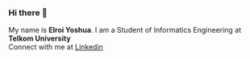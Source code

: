 ### Hi there 👋

My name is **Elroi Yoshua**.
I am a Student of Informatics Engineering at **Telkom University**\
Connect with me at [Linkedin](https://www.linkedin.com/in/elroi-yoshua-46120b219/)
<!--
**elroiyoshua/elroiyoshua** is a ✨ _special_ ✨ repository because its `README.md` (this file) appears on your GitHub profile.

Here are some ideas to get you started:

- 🔭 I’m currently working on ...
- 🌱 I’m currently learning ...
- 👯 I’m looking to collaborate on ...
- 🤔 I’m looking for help with ...
- 💬 Ask me about ...
- 📫 How to reach me: ...
- 😄 Pronouns: ...
- ⚡ Fun fact: ...
-->
